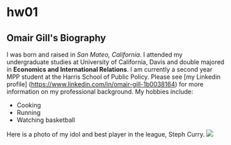 # hw01
## Omair Gill's Biography
I was born and raised in *San Mateo, California*. I attended my undergraduate studies at University of California, Davis and double majored in **Economics and International Relations**. I am currently a second year MPP student at the Harris School of Public Policy. Please see [my Linkedin profile] (https://www.linkedin.com/in/omair-gill-1b0038164) for more information on my professional background. My hobbies include:  

* Cooking
* Running
* Watching basketball

Here is a photo of my idol and best player in the league, Steph Curry.
![](https://upload.wikimedia.org/wikipedia/commons/thumb/2/27/Stephen_Curry_Shooting_%28cropped%29.jpg/800px-Stephen_Curry_Shooting_%28cropped%29.jpg)
